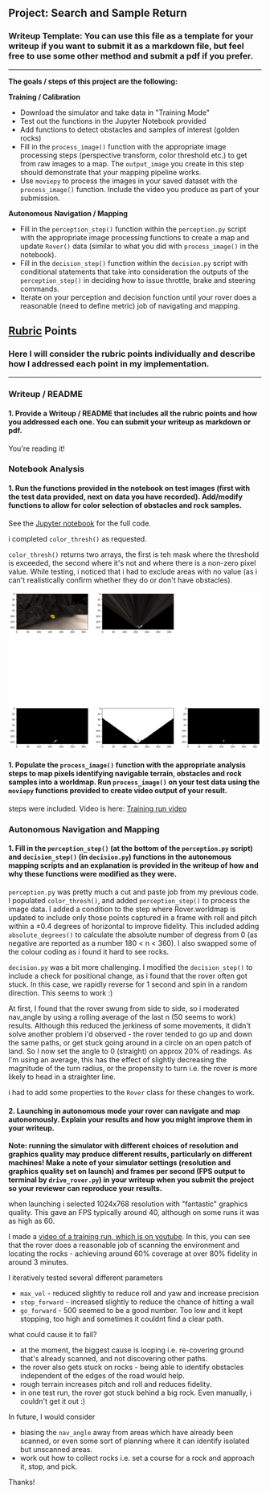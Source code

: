 ## Project: Search and Sample Return
### Writeup Template: You can use this file as a template for your writeup if you want to submit it as a markdown file, but feel free to use some other method and submit a pdf if you prefer.

---


**The goals / steps of this project are the following:**  

**Training / Calibration**  

* Download the simulator and take data in "Training Mode"
* Test out the functions in the Jupyter Notebook provided
* Add functions to detect obstacles and samples of interest (golden rocks)
* Fill in the `process_image()` function with the appropriate image processing steps (perspective transform, color threshold etc.) to get from raw images to a map.  The `output_image` you create in this step should demonstrate that your mapping pipeline works.
* Use `moviepy` to process the images in your saved dataset with the `process_image()` function.  Include the video you produce as part of your submission.

**Autonomous Navigation / Mapping**

* Fill in the `perception_step()` function within the `perception.py` script with the appropriate image processing functions to create a map and update `Rover()` data (similar to what you did with `process_image()` in the notebook). 
* Fill in the `decision_step()` function within the `decision.py` script with conditional statements that take into consideration the outputs of the `perception_step()` in deciding how to issue throttle, brake and steering commands. 
* Iterate on your perception and decision function until your rover does a reasonable (need to define metric) job of navigating and mapping.  

[//]: # (Image References)

[image1]: ./code/rock_threshed.png


## [Rubric](https://review.udacity.com/#!/rubrics/916/view) Points
### Here I will consider the rubric points individually and describe how I addressed each point in my implementation.  

---
### Writeup / README

#### 1. Provide a Writeup / README that includes all the rubric points and how you addressed each one.  You can submit your writeup as markdown or pdf.  

You're reading it!

### Notebook Analysis
#### 1. Run the functions provided in the notebook on test images (first with the test data provided, next on data you have recorded). Add/modify functions to allow for color selection of obstacles and rock samples.
See the [Jupyter notebook](./code/Rover_Project_Test_Notebook.ipynb) for the full code.

i completed `color_thresh()` as requested. 

`color_thresh()` returns two arrays, the first is teh mask where the threshold is exceeded, the second where it's not and where there is a non-zero pixel value. While testing, i noticed that i had to exclude areas with no value (as i can't realistically confirm whether they do or don't have obstacles). 

![5 images showing processing stages of a rock discovery via warping, and thresholding][image1]

#### 1. Populate the `process_image()` function with the appropriate analysis steps to map pixels identifying navigable terrain, obstacles and rock samples into a worldmap.  Run `process_image()` on your test data using the `moviepy` functions provided to create video output of your result. 
steps were included. Video is here: [Training run video](output/test_mapping.mp4)

### Autonomous Navigation and Mapping

#### 1. Fill in the `perception_step()` (at the bottom of the `perception.py` script) and `decision_step()` (in `decision.py`) functions in the autonomous mapping scripts and an explanation is provided in the writeup of how and why these functions were modified as they were.
`perception.py` was pretty much a cut and paste job from my previous code. I populated `color_thresh()`, and added `perception_step()` to process the image data. I added a condition to the step where Rover.worldmap is updated to include only those points captured in a frame with roll and pitch within a ±0.4 degrees of horizontal to improve fidelity. This included adding `absolute_degrees()` to calculate the absolute number of degress from 0 (as negative are reported as a number 180 < n < 360). I also swapped some of the colour coding as i found it hard to see rocks.

`decision.py` was a bit more challenging. I modified the `decision_step()` to include a check for positional change, as i found that the rover often got stuck. In this case, we rapidly reverse for 1 second and spin in a random direction. This seems to work :)

At first, I found that the rover swung from side to side, so i moderated nav_angle by using a rolling average of the last n (50 seems to work) results. Although this reduced the jerkiness of some movements, it didn't solve another problem i'd observed - the rover tended to go up and down the same paths, or get stuck going around in a circle on an open patch of land. So I now set the angle to 0 (straight) on approx 20% of readings. As I'm using an average, this has the effect of slightly decreasing the magnitude of the turn radius, or the propensity to turn i.e. the rover is more likely to head in a straighter line.

i had to add some properties to the `Rover` class for these changes to work.

#### 2. Launching in autonomous mode your rover can navigate and map autonomously.  Explain your results and how you might improve them in your writeup.  

**Note: running the simulator with different choices of resolution and graphics quality may produce different results, particularly on different machines!  Make a note of your simulator settings (resolution and graphics quality set on launch) and frames per second (FPS output to terminal by `drive_rover.py`) in your writeup when you submit the project so your reviewer can reproduce your results.**

when launching i selected 1024x768 resolution with "fantastic" graphics quality. This gave an FPS typically around 40, although on some runs it was as high as 60.

I made a [video of a training run, which is on youtube](https://youtu.be/_twsFdoUu3c). In this, you can see that the rover does a reasonable job of scanning the environment and locating the rocks - achieving around 60% coverage at over 80% fidelity in around 3 minutes.

I iteratively tested several different parameters
- `max_vel` - reduced slightly to reduce roll and yaw and increase precision
- `stop_forward` - increased slightly to reduce the chance of hitting a wall
- `go_forward` - 500 seemed to be a good number. Too low and it kept stopping, too high and sometimes it couldnt find a clear path.

what could cause it to fail?
- at the moment, the biggest cause is looping i.e. re-covering ground that's already scanned, and not discovering other paths.
- the rover also gets stuck on rocks - being able to identify obstacles independent of the edges of the road would help.
- rough terrain increases pitch and roll and reduces fidelity.
- in one test run, the rover got stuck behind a big rock. Even manually, i couldn't get it out :)

In future, I would consider
- biasing the `nav_angle` away from areas which have already been scanned, or even some sort of planning where it can identify isolated but unscanned areas.
- work out how to collect rocks i.e. set a course for a rock and approach it, stop, and pick.

Thanks!
